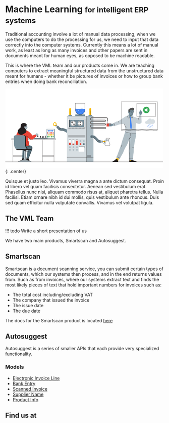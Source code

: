 # Machine Learning <small>for intelligent ERP systems</small>

Traditional accounting involve a lot of manual data processing, when we use the computers to do the processing for us, we need to input that data correctly into the computer systems.
Currently this means a lot of manual work, as least as long as many invoices and other papers are sent in documents meant for human eyes, as opposed to be machine readable.

This is where the VML team and our products come in. We are teaching computers to extract meaningful structured data from the unstructured data meant for humans - whether it be pictures of invoices or how to group bank entries when doing bank reconciliation.

![machine-learning-diagram](img/machine-learning-diagram.png){: .center}

Quisque et justo leo. Vivamus viverra magna a ante dictum consequat. Proin id libero vel quam facilisis consectetur. Aenean sed vestibulum erat. Phasellus nunc nisi, aliquam commodo risus at, aliquet pharetra tellus. Nulla facilisi. Etiam ornare nibh id dui mollis, quis vestibulum ante rhoncus. Duis sed quam efficitur nulla vulputate convallis. Vivamus vel volutpat ligula.

## The VML Team

!!! todo
    Write a short presentation of us

We have two main products, Smartscan and Autosuggest.

## Smartscan

Smartscan is a document scanning service, you can submit certain types of documents, which our systems then process, and in the end returns values from.
Such as from invoices, where our systems extract text and finds the most likely pieces of text that hold important numbers for invoices such as:

- The total cost including/excluding VAT
- The company that issued the invoice
- The issue date
- The due date

The docs for the Smartscan product is located [here](smartscan.md)

## Autosuggest

Autosuggest is a series of smaller APIs that each provide very specialized functionality.

### Models

- [Electronic Invoice Line](models/electronic-invoice-line.md)
- [Bank Entry](models/bank-entry.md)
- [Scanned Invoice](models/scanned-invoice.md)
- [Supplier Name](models/supplier-name.md)
- [Product Info](models/product-info.md)

## Find us at

